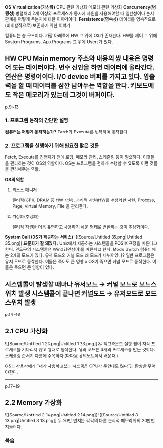 **OS**
**Virtualization(가상화)**
CPU 관련 가상화
메모리 관련 가상화
**Concurrency(병행성)**
병렬처리
2개 이상의 프로세스가 동시에 자원을 사용해야할 때 일반성이나 순서 관계를 어떻게 주는지에 대한 이야기이다.
**Persistence(영속성)**
데이터를 영속적으로(비휘발적으로) 보존하기 위한 이야기
  
컴퓨터는 층 구조이다.
가장 아래쪽에 HW
그 위에 OS가 존재한다. HW를 제어
그 위에 System Programs, App Programs
그 위에 Users가 있다.
  
**HW**
CPU
Main memory
주소와 내용의 쌍
내용은 명령어 또는 데이터이다.
변수 선언을 하면 데이터에 올라간다.
연산은 명령어이다.
I/O device
버퍼를 가지고 있다.
입출력을 할 때 데이터를 잠깐 담아두는 역할을 한다.
키보드에도 작은 메모리가 있는데 그것이 버퍼이다.
---
p.9~13
### 1. 프로그램 동작의 간단한 설명
**컴퓨터는 어떻게 동작하는가?**
Fetch와 Execute를 반복하며 동작한다.
  
  
### 2. 프로그램을 실행하기 위해 필요한 많은 것들
Fetch, Execute를 진행하기 전에 로딩, 메모리 관리, 스케줄링 등이 필요하다.
이것들을 관리하는 것이 OS의 역할이다.
OS는 프로그램을 편하게 수행할 수 있도록 이런 것들을 관리해주는 역할.
  
**OS의 역할**
1. 리소스 매니저
    
    물리적(CPU, DRAM 등 HW 자원), 논리적 자원(HW를 추상화한 자원, Process, Page, virtual Memory, File)을 관리한다.
    
2. 가상화(추상화)
    
    물리적 자원을 더욱 유연하고 사용하기 쉬운 형태로 변환하는 것이 추상화이다.
    
  
**System Call (OS가 제공하는 서비스)**
![[Source/Untitled 35.png|Untitled 35.png]]
**표준화가 잘 돼있다.**
Unix에서 제공하는 시스템콜을 POSIX 규정을 따른다고 한다.
윈도우의 시스템콜은 Win32(윈삼이)를 따른다고 한다.
Mode Switch
컴퓨터에는 2개의 모드가 있다. 유저 모드와 커널 모드
왜 모드가 나뉘어있나?
일반 프로그램은 유저 모드로 동작한다. 이들은 죽어도 큰 영향 x
OS가 죽으면 커널 모드로 동작한다. 이들은 죽으면 큰 영향이 있다.
  
시스템콜이 발생할 때마다 유저모드 → 커널 모드로 모드스위치 발생
시스템콜이 끝나면 커널모드 → 유저모드로 모드스위치 발생
---
p.14~16
## 2.1 CPU 가상화
![[Source/Untitled 1 23.png|Untitled 1 23.png]]
&: 백그라운드 실행
쉘이 자식 프로세스를 기다리지 않고 쉘대로 동작한다.
위의 코드는 4개의 프로세스를 만든 것이다.
스케줄링 순서가 다름에 주목하자.(다다음 강의노트에서 배운다.)
  
OS는 사용자에게 “내가 사용하고있는 시스템은 CPU가 무한대로 많다”는 환상을 주어야한다.
  
---
p.17~19
## 2.2 Memory 가상화
![[Source/Untitled 2 14.png|Untitled 2 14.png]]
![[Source/Untitled 3 13.png|Untitled 3 13.png]]
두 20만 번지는 각각의 다른 논리적 메모리위의 20만번지들이다.
  
  
### **복습**